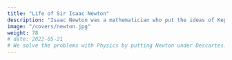 ```yaml
---
title: "Life of Sir Isaac Newton"
description: "Isaac Newton was a mathematician who put the ideas of Kepler and Descartes, as well as those of other astronomers, together."
image: "/covers/newton.jpg"
weight: 78
# date: 2022-05-21
# We solve the problems with Physics by putting Newton under Descartes. People usually get awed by his math, not knowing that his materialist-scholia were wrong
---
```


